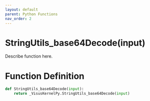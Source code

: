 ```yaml
---
layout: default
parent: Python Functions
nav_order: 2
---
```


# StringUtils_base64Decode(input)

Describe function here.

# Function Definition

```python
def StringUtils_base64Decode(input):
    return _VisusKernelPy.StringUtils_base64Decode(input)
```